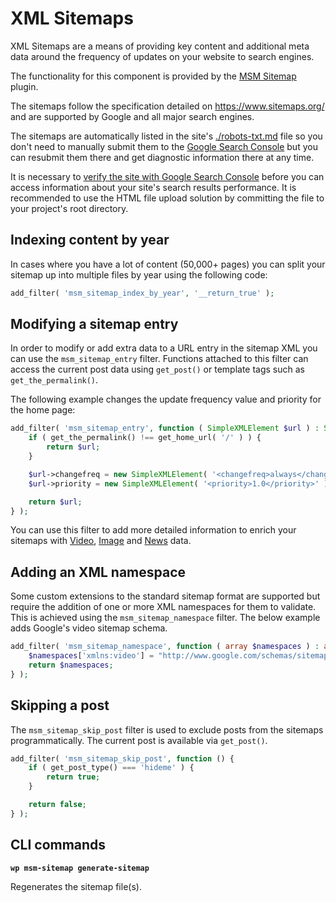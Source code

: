 # XML Sitemaps

XML Sitemaps are a means of providing key content and additional meta data around the frequency of updates on your website to search engines.

The functionality for this component is provided by the [MSM Sitemap](https://github.com/humanmade/msm-sitemap) plugin.

The sitemaps follow the specification detailed on https://www.sitemaps.org/ and are supported by Google and all major search engines.

The sitemaps are automatically listed in the site's [./robots-txt.md](robots.txt) file so you don't need to manually submit them to the [Google Search Console](https://search.google.com/search-console/) but you can resubmit them there and get diagnostic information there at any time.

It is necessary to [verify the site with Google Search Console](https://support.google.com/webmasters/answer/9008080?hl=en) before you can access information about your site's search results performance. It is recommended to use the HTML file upload solution by committing the file to your project's root directory.

## Indexing content by year

In cases where you have a lot of content (50,000+ pages) you can split your sitemap up into multiple files by year using the following code:

```php
add_filter( 'msm_sitemap_index_by_year', '__return_true' );
```

## Modifying a sitemap entry

In order to modify or add extra data to a URL entry in the sitemap XML you can use the `msm_sitemap_entry` filter. Functions attached to this filter can access the current post data using `get_post()` or template tags such as `get_the_permalink()`.

The following example changes the update frequency value and priority for the home page:

```php
add_filter( 'msm_sitemap_entry', function ( SimpleXMLElement $url ) : SimpleXMLElement {
	if ( get_the_permalink() !== get_home_url( '/' ) ) {
		return $url;
	}

	$url->changefreq = new SimpleXMLElement( '<changefreq>always</changefreq>' );
	$url->priority = new SimpleXMLElement( '<priority>1.0</priority>' );

	return $url;
} );
```

You can use this filter to add more detailed information to enrich your sitemaps with [Video](https://support.google.com/webmasters/answer/80471), [Image](https://support.google.com/webmasters/answer/178636) and [News](https://support.google.com/webmasters/answer/74288) data.

## Adding an XML namespace

Some custom extensions to the standard sitemap format are supported but require the addition of one or more XML namespaces for them to validate. This is achieved using the `msm_sitemap_namespace` filter. The below example adds Google's video sitemap schema.

```php
add_filter( 'msm_sitemap_namespace', function ( array $namespaces ) : array {
	$namespaces['xmlns:video'] = "http://www.google.com/schemas/sitemap-video/1.1";
	return $namespaces;
} );
```

## Skipping a post

The `msm_sitemap_skip_post` filter is used to exclude posts from the sitemaps programmatically. The current post is available via `get_post()`.

```php
add_filter( 'msm_sitemap_skip_post', function () {
	if ( get_post_type() === 'hideme' ) {
		return true;
	}

	return false;
} );
```

## CLI commands

**`wp msm-sitemap generate-sitemap`**

Regenerates the sitemap file(s).
